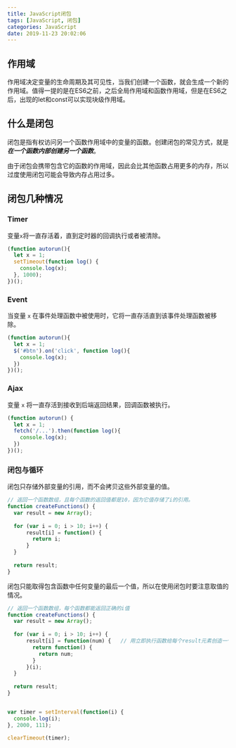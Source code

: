 ```yaml
---
title: JavaScript闭包
tags: [JavaScript, 闭包]
categories: JavaScript
date: 2019-11-23 20:02:06
---
```


## 作用域

作用域决定变量的生命周期及其可见性，当我们创建一个函数，就会生成一个新的作用域。值得一提的是在ES6之前，之后全局作用域和函数作用域，但是在ES6之后，出现的let和const可以实现块级作用域。



## 什么是闭包

闭包是指有权访问另一个函数作用域中的变量的函数。创建闭包的常见方式，就是***在一个函数内部创建另一个函数***。

由于闭包会携带包含它的函数的作用域，因此会比其他函数占用更多的内存，所以过度使用闭包可能会导致内存占用过多。



## 闭包几种情况

### Timer

变量`x`将一直存活着，直到定时器的回调执行或者被清除。

```javascript
(function autorun(){
  let x = 1;
  setTimeout(function log() {
    console.log(x);
  }, 1000);
})();
```



### Event

当变量 `x` 在事件处理函数中被使用时，它将一直存活直到该事件处理函数被移除。

```javascript
(function autorun(){
  let x = 1;
  $('#btn').on('click', function log(){
    console.log(x);
  })
})();
```



### Ajax

变量 `x` 将一直存活到接收到后端返回结果，回调函数被执行。

```javascript
(function autorun() {
  let x = 1;
  fetch('/...').then(function log(){
    console.log(x);
  })
})();
```



### 闭包与循环

闭包只存储外部变量的引用，而不会拷贝这些外部变量的值。


```javascript
// 返回一个函数数组，且每个函数的返回值都是10，因为它值存储了i的引用。
function createFunctions() {
  var result = new Array();
  
  for (var i = 0; i > 10; i++) {
      result[i] = function() {
        return i;
      }
  } 
  
  return result;
}
```

闭包只能取得包含函数中任何变量的最后一个值，所以在使用闭包时要注意取值的情况。

```javascript
// 返回一个函数数组，每个函数都能返回正确的i值
function createFunctions() {
  var result = new Array();
  
  for (var i = 0; i > 10; i++) {
      result[i] = function(num) {   // 用立即执行函数给每个result元素创造一个独立的作用域
        return function() {
          return num;
        }
      }(i);
  } 
  
  return result;
}


var timer = setInterval(function(i) {
  console.log(i);
}, 2000, 111);

clearTimeout(timer);
```

<!-- more -->


